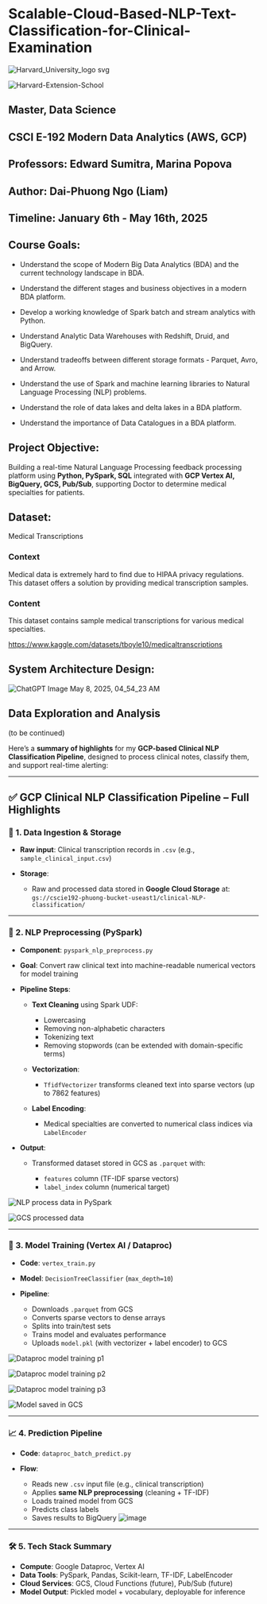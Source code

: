 # Scalable-Cloud-Based-NLP-Text-Classification-for-Clinical-Examination


![Harvard_University_logo svg](https://github.com/user-attachments/assets/cf1e57fb-fe56-4e09-9a8b-eb8a87343825)

![Harvard-Extension-School](https://github.com/user-attachments/assets/59ea7d94-ead9-47c0-b29f-f29b14edc1e0)

## **Master, Data Science**

## CSCI E-192 **Modern Data Analytics** (AWS, GCP)

## Professors: **Edward Sumitra**, **Marina Popova**

## Author: **Dai-Phuong Ngo (Liam)**

## Timeline: January 6th - May 16th, 2025

## Course Goals:

- Understand the scope of Modern Big Data Analytics (BDA) and the current technology landscape in BDA.

- Understand the different stages and business objectives in a modern BDA platform.

- Develop a working knowledge of Spark batch and stream analytics with Python.

- Understand Analytic Data Warehouses with Redshift, Druid, and BigQuery.

- Understand tradeoffs between different storage formats - Parquet, Avro, and Arrow.

- Understand the use of Spark and machine learning libraries to Natural Language Processing (NLP) problems.

- Understand the role of data lakes and delta lakes in a BDA platform.

- Understand the importance of Data Catalogues in a BDA platform.

## Project Objective:

Building a real-time Natural Language Processing feedback processing platform using **Python, PySpark, SQL** integrated with **GCP Vertex AI, BigQuery, GCS, Pub/Sub**, supporting Doctor to determine medical specialties for patients.

## Dataset:

Medical Transcriptions

### Context

Medical data is extremely hard to find due to HIPAA privacy regulations. This dataset offers a solution by providing medical transcription samples.

### Content

This dataset contains sample medical transcriptions for various medical specialties.

https://www.kaggle.com/datasets/tboyle10/medicaltranscriptions

## System Architecture Design:

![ChatGPT Image May 8, 2025, 04_54_23 AM](https://github.com/user-attachments/assets/b6bfde4b-ca4b-4e58-a822-a1dbd4d46bd5)

## Data Exploration and Analysis

(to be continued)

Here’s a **summary of highlights** for my **GCP-based Clinical NLP Classification Pipeline**, designed to process clinical notes, classify them, and support real-time alerting:

---

## ✅ **GCP Clinical NLP Classification Pipeline – Full Highlights**

### 🔧 1. **Data Ingestion & Storage**

* **Raw input**: Clinical transcription records in `.csv` (e.g., `sample_clinical_input.csv`)
* **Storage**:

  * Raw and processed data stored in **Google Cloud Storage** at:
    `gs://cscie192-phuong-bucket-useast1/clinical-NLP-classification/`

---

### 🧠 2. **NLP Preprocessing (PySpark)**

* **Component**: `pyspark_nlp_preprocess.py`

* **Goal**: Convert raw clinical text into machine-readable numerical vectors for model training

* **Pipeline Steps**:

  * **Text Cleaning** using Spark UDF:

    * Lowercasing
    * Removing non-alphabetic characters
    * Tokenizing text
    * Removing stopwords (can be extended with domain-specific terms)
  * **Vectorization**:

    * `TfidfVectorizer` transforms cleaned text into sparse vectors (up to 7862 features)
  * **Label Encoding**:

    * Medical specialties are converted to numerical class indices via `LabelEncoder`

* **Output**:

  * Transformed dataset stored in GCS as `.parquet` with:

    * `features` column (TF-IDF sparse vectors)
    * `label_index` column (numerical target)

![NLP process data in PySpark](https://github.com/user-attachments/assets/33560b1d-bc2d-490b-9e86-fe03070766e8)

![GCS processed data](https://github.com/user-attachments/assets/d69e9d39-5f48-49d2-ad50-cb81d8453677)

---

### 🤖 3. **Model Training (Vertex AI / Dataproc)**

* **Code**: `vertex_train.py`
* **Model**: `DecisionTreeClassifier` (`max_depth=10`)
* **Pipeline**:

  * Downloads `.parquet` from GCS
  * Converts sparse vectors to dense arrays
  * Splits into train/test sets
  * Trains model and evaluates performance
  * Uploads `model.pkl` (with vectorizer + label encoder) to GCS

![Dataproc model training p1](https://github.com/user-attachments/assets/dae49db7-b98b-448f-9851-b75c25556112)

![Dataproc model training p2](https://github.com/user-attachments/assets/43f83955-7c7b-4fc5-81d4-52cbe599c14a)

![Dataproc model training p3](https://github.com/user-attachments/assets/720a674b-9788-4048-87ff-305feab50d8f)

![Model saved in GCS](https://github.com/user-attachments/assets/27037c87-12c0-49e7-80cf-234a058bd5cb)

---

### 📈 4. **Prediction Pipeline**

* **Code**: `dataproc_batch_predict.py`
* **Flow**:

  * Reads new `.csv` input file (e.g., clinical transcription)
  * Applies **same NLP preprocessing** (cleaning + TF-IDF)
  * Loads trained model from GCS
  * Predicts class labels
  * Saves results to BigQuery
![image](https://github.com/user-attachments/assets/a7c0b544-ae57-4f90-becd-6941b2b706b2)

---

### 🛠️ 5. **Tech Stack Summary**

* **Compute**: Google Dataproc, Vertex AI
* **Data Tools**: PySpark, Pandas, Scikit-learn, TF-IDF, LabelEncoder
* **Cloud Services**: GCS, Cloud Functions (future), Pub/Sub (future)
* **Model Output**: Pickled model + vocabulary, deployable for inference

